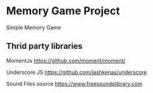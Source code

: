 # Memory Game Project
Simple Memory Game

## Thrid party libraries
MomentJs
https://github.com/moment/moment/

Underscore JS
https://github.com/jashkenas/underscore

Sound Files source
https://www.freesoundslibrary.com



